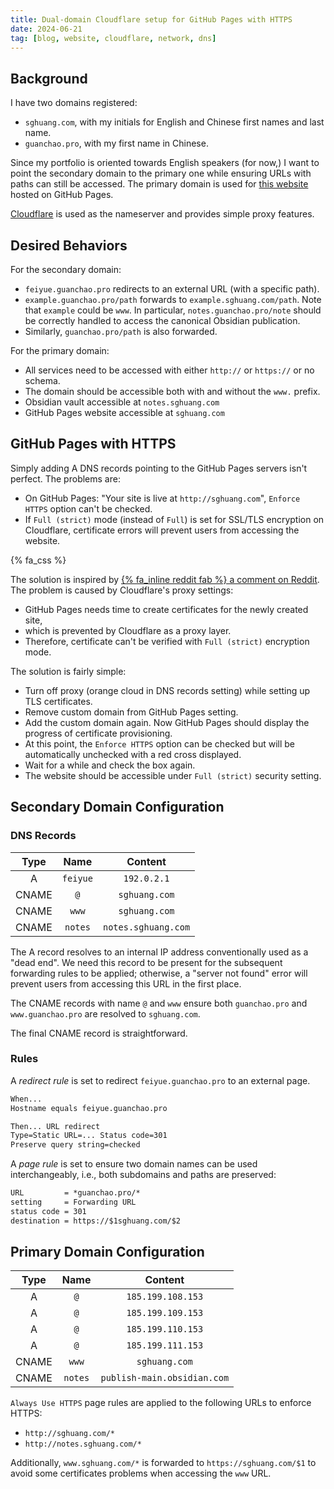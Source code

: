 ```yaml
---
title: Dual-domain Cloudflare setup for GitHub Pages with HTTPS
date: 2024-06-21
tag: [blog, website, cloudflare, network, dns]
---
```


## Background

I have two domains registered:

- `sghuang.com`, with my initials for English and Chinese first names and last
  name.
- `guanchao.pro`, with my first name in Chinese.

Since my portfolio is oriented towards English speakers (for now,) I want to
point the secondary domain to the primary one while ensuring URLs with paths can
still be accessed. The primary domain is used for
[this website](https://sghuang.com) hosted on GitHub Pages.

[Cloudflare](https://cloudflare.com) is used as the nameserver and provides
simple proxy features.

## Desired Behaviors

For the secondary domain:

- `feiyue.guanchao.pro` redirects to an external URL (with a specific path).
- `example.guanchao.pro/path` forwards to `example.sghuang.com/path`. Note that
  `example` could be `www`. In particular, `notes.guanchao.pro/note` should be
  correctly handled to access the canonical Obsidian publication.
- Similarly, `guanchao.pro/path` is also forwarded.

For the primary domain:

- All services need to be accessed with either `http://` or `https://` or no
  schema.
- The domain should be accessible both with and without the `www.` prefix.
- Obsidian vault accessible at `notes.sghuang.com`
- GitHub Pages website accessible at `sghuang.com`

## GitHub Pages with HTTPS

Simply adding A DNS records pointing to the GitHub Pages servers isn't perfect.
The problems are:

- On GitHub Pages: "Your site is live at `http://sghuang.com`", `Enforce HTTPS`
  option can't be checked.
- If `Full (strict)` mode (instead of `Full`) is set for SSL/TLS encryption on
  Cloudflare, certificate errors will prevent users from accessing the website.

{% fa_css %}

The solution is inspired by
[{% fa_inline reddit fab %} a comment on Reddit](https://reddit.com/r/CloudFlare/comments/11tin1m/comment/jclftsa/).
The problem is caused by Cloudflare's proxy settings:

- GitHub Pages needs time to create certificates for the newly created site,
- which is prevented by Cloudflare as a proxy layer.
- Therefore, certificate can't be verified with `Full (strict)` encryption mode.

The solution is fairly simple:

- Turn off proxy (orange cloud in DNS records setting) while setting up TLS
  certificates.
- Remove custom domain from GitHub Pages setting.
- Add the custom domain again. Now GitHub Pages should display the progress of
  certificate provisioning.
- At this point, the `Enforce HTTPS` option can be checked but will be
  automatically unchecked with a red cross displayed.
- Wait for a while and check the box again.
- The website should be accessible under `Full (strict)` security setting.

## Secondary Domain Configuration

### DNS Records

| Type  |   Name   |       Content       |
| :---: | :------: | :-----------------: |
|   A   | `feiyue` |     `192.0.2.1`     |
| CNAME |   `@`    |    `sghuang.com`    |
| CNAME |  `www`   |    `sghuang.com`    |
| CNAME | `notes`  | `notes.sghuang.com` |

The A record resolves to an internal IP address conventionally used as a "dead
end". We need this record to be present for the subsequent forwarding rules to
be applied; otherwise, a "server not found" error will prevent users from
accessing this URL in the first place.

The CNAME records with name `@` and `www` ensure both `guanchao.pro` and
`www.guanchao.pro` are resolved to `sghuang.com`.

The final CNAME record is straightforward.

### Rules

A _redirect rule_ is set to redirect `feiyue.guanchao.pro` to an external page.

```txt
When...
Hostname equals feiyue.guanchao.pro

Then... URL redirect
Type=Static URL=... Status code=301
Preserve query string=checked
```

A _page rule_ is set to ensure two domain names can be used interchangeably,
i.e., both subdomains and paths are preserved:

```txt
URL         = *guanchao.pro/*
setting     = Forwarding URL
status code = 301
destination = https://$1sghuang.com/$2
```

## Primary Domain Configuration

| Type  |  Name   |           Content           |
| :---: | :-----: | :-------------------------: |
|   A   |   `@`   |      `185.199.108.153`      |
|   A   |   `@`   |      `185.199.109.153`      |
|   A   |   `@`   |      `185.199.110.153`      |
|   A   |   `@`   |      `185.199.111.153`      |
| CNAME |  `www`  |        `sghuang.com`        |
| CNAME | `notes` | `publish-main.obsidian.com` |

`Always Use HTTPS` page rules are applied to the following URLs to enforce
HTTPS:

- `http://sghuang.com/*`
- `http://notes.sghuang.com/*`

Additionally, `www.sghuang.com/*` is forwarded to `https://sghuang.com/$1` to
avoid some certificates problems when accessing the `www` URL.
